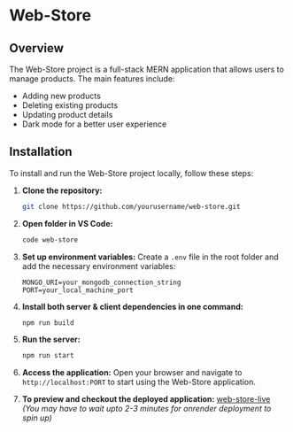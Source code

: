 <!--
This file is the README for the Web-Store project, providing an overview and instructions for the project.
-->

# Web-Store

## Overview

The Web-Store project is a full-stack MERN application that allows users to manage products. The main features include:

- Adding new products
- Deleting existing products
- Updating product details
- Dark mode for a better user experience

## Installation

To install and run the Web-Store project locally, follow these steps:

1. **Clone the repository:**
   ```bash
   git clone https://github.com/yourusername/web-store.git
   ```
2. **Open folder in VS Code:**

   ```bash
   code web-store
   ```

3. **Set up environment variables:**
   Create a `.env` file in the root folder and add the necessary environment variables:

   ```env
   MONGO_URI=your_mongodb_connection_string
   PORT=your_local_machine_port
   ```

4. **Install both server & client dependencies in one command:**

   ```bash
   npm run build
   ```

5. **Run the server:**

   ```bash
   npm run start
   ```

6. **Access the application:**
   Open your browser and navigate to `http://localhost:PORT` to start using the Web-Store application.

7. **To preview and checkout the deployed application:**
   [web-store-live](https://web-store-mern-6ast.onrender.com) 
   *(You may have to wait upto 2-3 minutes for onrender deployment to spin up)*
